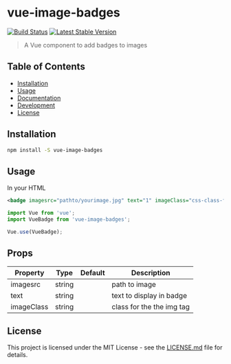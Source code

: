 # vue-image-badges
[![Build Status](https://travis-ci.org/resourcedesign/vue-image-badges.svg?branch=master)](https://travis-ci.org/resourcedesign/vue-image-badges)
[![Latest Stable Version](https://img.shields.io/npm/v/vue-image-badges.svg)](https://www.npmjs.com/package/vue-image-badges)

> A Vue component to add badges to images

## Table of Contents
- [Installation](#installation)
- [Usage](#usage)
- [Documentation](#documentation)
- [Development](#development)
- [License](#license)

## Installation

``` bash
npm install -S vue-image-badges
```

## Usage
In your HTML
``` xml
<badge imagesrc="pathto/yourimage.jpg" text="1" imageClass="css-class-for-image"/>
```

``` js
import Vue from 'vue';
import VueBadge from 'vue-image-badges';

Vue.use(VueBadge);

```

## Props

Property|Type|Default|Description
---|---|---|---
imagesrc|string||path to image
text|string||text to display in badge
imageClass|string||class for the the img tag

## License

This project is licensed under the MIT License - see the [LICENSE.md](LICENSE.md) file for details.
